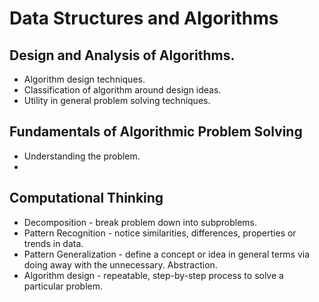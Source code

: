 # Data Structures and Algorithms

## Design and Analysis of Algorithms.

- Algorithm design techniques.
- Classification of algorithm around design ideas.
- Utility in general problem solving techniques. 

## Fundamentals of Algorithmic Problem Solving

- Understanding the problem.
- 

## Computational Thinking

- Decomposition - break problem down into subproblems.
- Pattern Recognition - notice similarities, differences, properties or trends in data.
- Pattern Generalization - define a concept or idea in general terms via doing away with the unnecessary. Abstraction.
- Algorithm design - repeatable, step-by-step process to solve a particular problem.